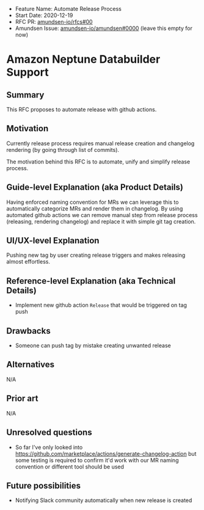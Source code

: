 - Feature Name: Automate Release Process
- Start Date: 2020-12-19
- RFC PR: [amundsen-io/rfcs#00](https://github.com/amundsen-io/rfcs/pull/00)
- Amundsen Issue: [amundsen-io/amundsen#0000](https://github.com/amundsen-io/amundsen/issues/0000) (leave this empty for now)

#  Amazon Neptune Databuilder Support

## Summary

This RFC proposes to automate release with github actions. 

## Motivation

Currently release process requires manual release creation and changelog rendering (by going through list of commits).

The motivation behind this RFC is to automate, unify and simplify release process.

## Guide-level Explanation (aka Product Details)

Having enforced naming convention for MRs we can leverage this to automatically categorize MRs and render them in 
changelog. By using automated github actions we can remove manual step from release process (releasing, rendering changelog) 
and replace it with simple git tag creation.

## UI/UX-level Explanation

Pushing new tag by user creating release triggers and makes releasing almost effortless.

## Reference-level Explanation (aka Technical Details)

- Implement new github action `Release` that would be triggered on tag push

## Drawbacks

- Someone can push tag by mistake creating unwanted release

## Alternatives

N/A

## Prior art

N/A 

## Unresolved questions

- So far I've only looked into https://github.com/marketplace/actions/generate-changelog-action but some testing is required to confirm it'd work with our MR naming convention or different tool should be used 

## Future possibilities

- Notifying Slack community automatically when new release is created
